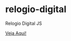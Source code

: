 # relogio-digital
 Relogio Digital JS

<a href="https://carlosdanielsv.github.io/relogio-digital/">Veja Aqui!</a>
